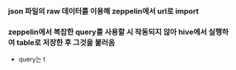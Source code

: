 ### json 파일의 raw 데이터를 이용해 zeppelin에서 url로 import

### zeppelin에서 복잡한 query를 사용할 시 작동되지 않아 hive에서 실행하여 table로 저장한 후 그것을 불러옴
- query는 t